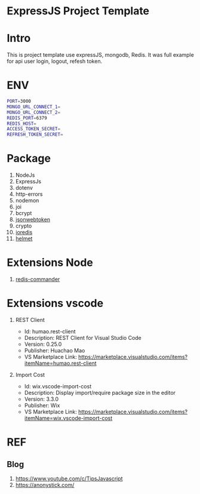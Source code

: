 # ExpressJS Project Template

# Intro

This is project template use expressJS, mongodb, Redis. It was full example for api user login, logout, refesh token.

# ENV

```sh
PORT=3000
MONGO_URL_CONNECT_1=
MONGO_URL_CONNECT_2=
REDIS_PORT=6379
REDIS_HOST=
ACCESS_TOKEN_SECRET=
REFRESH_TOKEN_SECRET=
```

# Package

1. NodeJs
1. ExpressJs
1. dotenv
1. http-errors
1. nodemon
1. joi
1. bcrypt
1. [jsonwebtoken](https://www.npmjs.com/package/jsonwebtoken)
1. crypto
1. [ioredis](https://www.npmjs.com/package/ioredis)
1. [helmet](https://www.npmjs.com/package/helmet)

# Extensions Node

1. [redis-commander](https://www.npmjs.com/package/redis-commander)

# Extensions vscode

1. REST Client

   - Id: humao.rest-client
   - Description: REST Client for Visual Studio Code
   - Version: 0.25.0
   - Publisher: Huachao Mao
   - VS Marketplace Link: https://marketplace.visualstudio.com/items?itemName=humao.rest-client

2. Import Cost

   - Id: wix.vscode-import-cost
   - Description: Display import/require package size in the editor
   - Version: 3.3.0
   - Publisher: Wix
   - VS Marketplace Link: https://marketplace.visualstudio.com/items?itemName=wix.vscode-import-cost

# REF

## Blog
1. https://www.youtube.com/c/TipsJavascript
1. https://anonystick.com/
